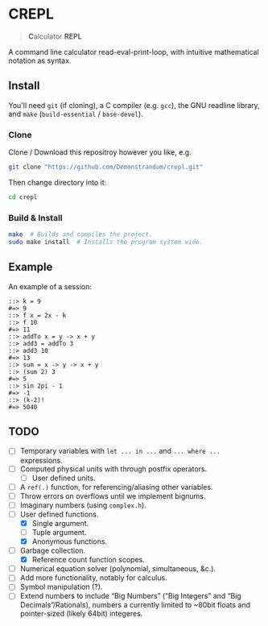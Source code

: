 # CREPL
> **C**alculator **REPL**

A command line calculator read-eval-print-loop,
with intuitive mathematical notation as syntax.

## Install

You'll need `git` (if cloning), a C compiler (e.g. `gcc`),
the GNU readline library, and `make` (`build-essential` / `base-devel`).

### Clone
Clone / Download this repositroy however you like, e.g.
```sh
git clone "https://github.com/Demonstrandum/crepl.git"
```

Then change directory into it:
```sh
cd crepl
```

### Build & Install
```sh
make  # Builds and compiles the project.
sudo make install  # Installs the program system wide.
```

## Example

An example of a session:

```console
::> k = 9
#=> 9
::> f x = 2x - k
::> f 10
#=> 11
::> addTo x = y -> x + y
::> add3 = addTo 3
::> add3 10
#=> 13
::> sum = x -> y -> x + y
::> (sum 2) 3
#=> 5
::> sin 2pi - 1
#=> -1
::> (k-2)!
#=> 5040
```

## TODO

 - [ ] Temporary variables with `let ... in ...` and `... where ...` expressions.
 - [ ] Computed physical units with through postfix operators.
   - [ ] User defined units.
 - [ ] A `ref(.)` function, for referencing/aliasing other variables.
 - [ ] Throw errors on overflows until we implement bignums.
 - [ ] Imaginary numbers (using `complex.h`).
 - [ ] User defined functions.
   - [x] Single argument.
   - [ ] Tuple argument.
   - [x] Anonymous functions.
 - [ ] Garbage collection.
   - [x] Reference count function scopes.
 - [ ] Numerical equation solver (polynomial, simultaneous, &c.).
 - [ ] Add more functionality, notably for calculus.
 - [ ] Symbol manipulation (?).
 - [ ] Extend numbers to include “Big Numbers” (“Big Integers” and “Big Decimals”/Rationals), numbers a currently limited to ~80bit floats and pointer-sized (likely 64bit) integeres.
